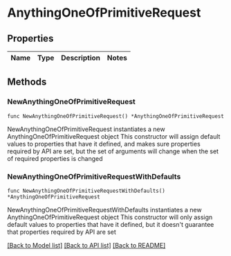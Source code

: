 # AnythingOneOfPrimitiveRequest

## Properties

Name | Type | Description | Notes
------------ | ------------- | ------------- | -------------

## Methods

### NewAnythingOneOfPrimitiveRequest

`func NewAnythingOneOfPrimitiveRequest() *AnythingOneOfPrimitiveRequest`

NewAnythingOneOfPrimitiveRequest instantiates a new AnythingOneOfPrimitiveRequest object
This constructor will assign default values to properties that have it defined,
and makes sure properties required by API are set, but the set of arguments
will change when the set of required properties is changed

### NewAnythingOneOfPrimitiveRequestWithDefaults

`func NewAnythingOneOfPrimitiveRequestWithDefaults() *AnythingOneOfPrimitiveRequest`

NewAnythingOneOfPrimitiveRequestWithDefaults instantiates a new AnythingOneOfPrimitiveRequest object
This constructor will only assign default values to properties that have it defined,
but it doesn't guarantee that properties required by API are set


[[Back to Model list]](../README.md#documentation-for-models) [[Back to API list]](../README.md#documentation-for-api-endpoints) [[Back to README]](../README.md)


